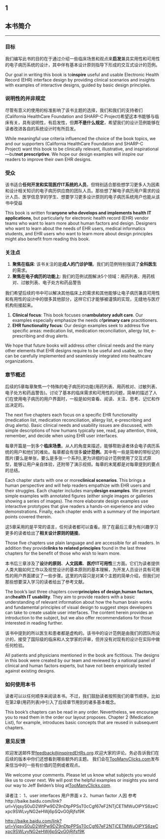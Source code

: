 ## 1

##  本书简介

* * *

###  目标

我们编写此书的目的在于通过介绍一些临床场景和观点来**启发**兼具实用性和可用性的电子病历系统的设计，其中伴有基本设计原则指导下形成的交互式设计的范例。

Our goal in writing this book is to**inspire** useful and usable Electronic Health Record (EHR) interface design by providing clinical scenarios and insights with examples of interactive designs, guided by basic design principles.

### 说明性的并非规定

尽管有意义的使用的标准影响了该书主题的选择，我们和我们的支持者们(California HealthCare Foundation and SHARP-C Project)希望这本书能够与临床有关，具有说明性，有启发性，但**并不是什么规定**，希望我们的设计范例能够在读者改进各自的系统设计时有所启发。   

While meaningful use criteria influenced the choice of the book topics, we and our supporters (California HealthCare Foundation and SHARP-C Project) want this book to be clinically relevant, illustrative, and inspirational —but**not prescriptive**. We hope our design examples will inspire our readers to improve their own EHR designs.

### 受众

该书适合**任何开发和实现医疗IT系统的人员**，但特别适合那些想学习更多人为因素和设计相关知识的电子病历供应商的团队人员。那些想了解电子病历用户需求的设计人员、医学信息学的学生、想要学习更多设计原则的电子病历系统用户也能从该书中受益

This book is written for**anyone who develops and implements health IT applications**, but particularly for electronic health record (EHR) vendor teams who want to learn more about human factors and design. Designers who want to learn about the needs of EHR users, medical informatics students, and EHR users who want to learn more about design principles might also benefit from reading this book.

### 关注点


1.  **聚焦在临床**: 该书关注的是**成人的门诊护理**。我们的范例特别强调了**全科医生**的需求。
2.  **聚焦在电子病历的功能上**: 我们的范例试图解决5个领域：用药列表、用药核对、过敏列表、电子处方和药品警告

我们希望后续的书中可以解决其他临床上的需求和其他能够让电子病历兼具可用性和有用性的设计中的很多其他部分，这样它们才能够被谨慎的实现，无缝地与医疗机构衔接起来。

1.  **Clinical focus**: This book focuses on**ambulatory adult care**. Our examples especially emphasize the needs of**primary care** practitioners.
2.  **EHR functionality focus**: Our design examples seek to address five specific areas: medication list, medication reconciliation, allergy list, e-prescribing and drug alerts.

We hope that future books will address other clinical needs and the many other elements that EHR designs require to be useful and usable, so they can be carefully implemented and seamlessly integrated into healthcare organizations.

### 章节概述

后续的5章每章聚焦一个特殊的电子病历的功能(用药列表、用药核对、过敏列表、电子处方和药品警告)。讨论了基本的临床需求和可用性的问题，简单的描述了人们在使用电子病历的用户界面时，一般是如何查看、阅读、关注、思考、记忆和作出决定的。


The next five chapters each focus on a specific EHR functionality (medication list, medication reconciliation, allergy list, e-prescribing and drug alerts). Basic clinical needs and usability issues are discussed, with simple descriptions of how humans typically see, read, pay attention, think, remember, and decide when using EHR user interfaces.

每章开篇是一到多个**临床场景**。从人的角度来描述，能够帮助读者体会电子病历系统的用户和他们的难处。每章都会有很多**设计范例**。其中有一些是简单的带标记的图片(要么是单张，要么是多张一个系列),更为详细的设计范例使用了交互式原型，能够让用户亲自体验，还附带了演示视频。每章的末尾都是对每章提到的要点的总结。


Each chapter starts with one or more**clinical scenarios**. This brings a human perspective and will help readers empathize with EHR users and their struggles. Each chapter includes many**design examples**. We present simple examples with annotated figures (either single images or galleries showing a series of images). The more elaborate design examples use interactive prototypes that give readers a hands-on experience and video demonstrations. Finally, each chapter ends with a summary of the important points covered therein.

这5章采用的是平常的语言，任何读者都可以查看。除了在最后三章为有兴趣学习更多的读者给出了**相关设计原则的链接**。

Those five chapters use plain language and are accessible for all readers. In addition they provide**links to related principles** found in the last three chapters for the benefit of those who wish to learn more.

本书后三章涉及了**设计的原则**、**人文因素**、**医疗IT可用性**三方面。它们为读者提供人类大脑如何工作以及视觉设计的基本原则的基本理解，为开发人员设计具有可用性的用户界面建议了一些步骤。这里的内容只是对某个主题的简单介绍，但我们对那些想要深入学习的读者给出了参考文献。

The book’s last three chapters cover**principles of design**,**human factors**, and**health IT usability**. They aim to provide readers with a basic understanding of relevant information about how the human brain works and fundamental principles of visual design to suggest steps developers can take to create usable user interfaces. The content herein provides an introduction to the subject, but we also offer recommendations for those interested in reading further.

该书中提到的所以医生和患者都是虚构的。该书中的设计范例是由我们的团队所设计的，接受了国际级的临床和人文学家的评审，但并没有对现有的设计在实际中做任何检验。

All patients and physicians mentioned in the book are fictitious. The designs in this book were created by our team and reviewed by a national panel of clinical and human factors experts, but have not been empirically tested against existing designs.

### 如何使用本书

读者可以以任何顺序来阅读本书。不过，我们鼓励读者按照我们的章节顺序。比如在第2章(用药列表)中引入了后续章节用到的诸多基本概念。

This book’s chapters can be read in any order. Nevertheless, we encourage you to read them in the order our layout proposes. Chapter 2 (Medication List), for example, introduces basic concepts that are reused in subsequent chapters.

### 意见反馈

 欢迎发送邮件至[feedback@inspiredEHRs.org](mailto:feedback@inspiredEHRs.org?Subject=EHR%20feedback).欢迎大家的评论。务必告诉我们在后续的版本中你们还想看到哪些额外的主题。 我们会在[TooManyClicks.com](http://toomanyclicks.com/)发布来信当中的一些有价值的范例或者观点。
 
 We welcome your comments. Please let us know what subjects you would like us to cover next. We will post the helpful examples or insights you send our way to Jeff Belden’s blog at[TooManyClicks.com](http://toomanyclicks.com/).


译者注：
1、user interfaces 用户界面               x
2、human factor 人因 参考http://baike.baidu.com/link?url=VjqsyS0uD2WtPw9DZ9nDtpPPSsT0cCgf67eF2NTjCETMWuOlPYS6zeCxpc9SWLvyNG2eHWj6pSQvG0jRjfsf9K

http://baike.baidu.com/link?url=VjqsyS0uD2WtPw9DZ9nDtpPPSsT0cCgf67eF2NTjCETMWuOlPYS6zeCxpc9SWLvyNG2eHWj6pSQvG0jRjfsf9K
